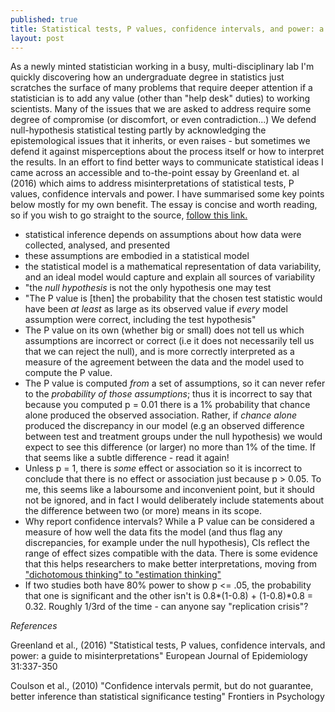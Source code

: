 ```yaml
---
published: true
title: Statistical tests, P values, confidence intervals, and power: a guide to misinterpretations
layout: post
---
```


As a newly minted statistician working in a busy, multi-disciplinary lab I'm quickly discovering how an undergraduate degree in statistics just scratches the surface of many problems that require deeper attention if a statistician is to add any value (other than "help desk" duties) to working scientists. Many of the issues that we are asked to address require some degree of compromise (or discomfort, or even contradiction...) We defend null-hypothesis statistical testing partly by acknowledging the epistemological issues that it inherits, or even raises - but sometimes we defend it against misperceptions about the process itself or how to interpret the results. In an effort to find better ways to communicate statistical ideas I came across an accessible and to-the-point essay by Greenland et. al (2016) which aims to address misinterpretations of statistical tests, P values, confidence intervals and power. I have summarised some key points below mostly for my own benefit. The essay is concise and worth reading, so if you wish to go straight to the source,
[follow this link.](https://www.ncbi.nlm.nih.gov/pmc/articles/PMC4877414/pdf/10654_2016_Article_149.pdf "down the rabbit hole")

- statistical inference depends on assumptions about how data were collected, analysed, and presented
- these assumptions are embodied in a statistical model
- the statistical model is a mathematical representation of data variability, and an ideal model would capture and explain all sources of variability
- "the *null hypothesis* is not the only hypothesis one may test
- "The P value is [then] the probability that the chosen test statistic would have been *at least* as large as its observed value if *every* model assumption were correct, including the test hypothesis"
- The P value on its own (whether big or small) does not tell us which assumptions are incorrect or correct (i.e it does not necessarily tell us that we can reject the null), and is more correctly interpreted as a measure of the agreement between the data and the model used to compute the P value.
- The P value is computed *from* a set of assumptions, so it can never refer to the *probability of those assumptions*; thus it is incorrect to say that because you computed p = 0.01 there is a 1% probability that chance alone produced the observed association. Rather, if *chance alone* produced the discrepancy in our model (e.g an observed difference between test and treatment groups under the null hypothesis) we would expect to see this difference (or larger) no more than 1% of the time. If that seems like a subtle difference - read it again!
- Unless p = 1, there is *some* effect or association so it is incorrect to conclude that there is no effect or association just because p > 0.05. To me, this seems like a laboursome and inconvenient point, but it should not be ignored, and in fact I would deliberately include statements about the difference between two (or more) means in its scope.
- Why report confidence intervals? While a P value can be considered a measure of how well the data fits the model (and thus flag any discrepancies, for example under the null hypothesis), CIs reflect the range of effect sizes compatible with the data. There is some evidence that this helps researchers to make better interpretations, moving from ["dichotomous thinking" to "estimation thinking"](http://journal.frontiersin.org/article/10.3389/fpsyg.2010.00026/full "free your mind")
- If two studies both have 80% power to show p <= .05, the probability that one is significant and the other isn't is 0.8*(1-0.8) + (1-0.8)*0.8 = 0.32. Roughly 1/3rd of the time - can anyone say "replication crisis"?


*References*

Greenland et al., (2016) "Statistical tests, P values, confidence intervals, and power: a guide
to misinterpretations" European Journal of Epidemiology 31:337-350

Coulson et al., (2010) "Confidence intervals permit, but do not guarantee, better inference than statistical significance testing" Frontiers in Psychology
